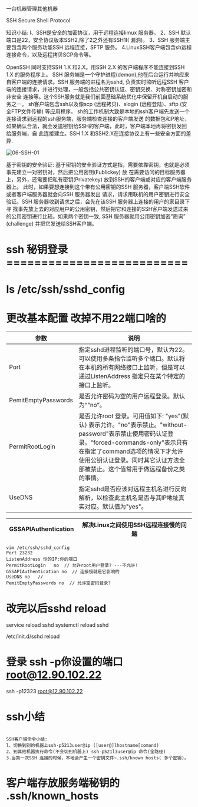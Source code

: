 一台机器管理其他机器

SSH  Secure Shell Protocol

知识小结:
l、SSH是安全的加密协议，用于远程连接limux 服务器。
2、SSH 默认端口是22，安全协议版本SSH2,除了2之外还有SSH1I( 漏洞)。
3、SSH 服务端主要包含两个服务功能SSH 远程连接，SFTP 服务。
4.LinuxSSH客户端包含sh远程连接命令，以及远程拷贝SCP命令等。


OpenSSH 同时支持SSH 1.X 和2.X。用SSH 2.X 的客户端程序不能连接到SSH 1.X 的服务程序上。
SSH 服务端是一个守护进程(demon),他在后台运行并响应来自客户端的连接请求。SSH 服务端的进程名为sshd,
负责实时监听远程SSH 客户端的连接请求，并进行处理，一般包括公共密钥认证、密钥交换、对称密钥加密和非安全
连接等。这个SSH服务就是我们前面基础系统优化中保留开机自启动的服务之一。
sh客户端包含ssh以及像scp (远程拷贝)、slogin (远程登陆)、sftp (安全FTP文件传输) 等应用程序。
sh的工作机制大致是本地的ssh客户端先发送一个连接请求到远程的ssh服务端，服务端检查连接的客户端发送
的数据包和P地址，如果确认合法，就会发送密钥给SSH的客户端，此时，客户端本地再将密钥发回给服务端，自
此连接建立。SSH 1.X 和SSH2.X在连接协议上有一些安全方面的差异.




![06-SSH-01](image/06-SSH-01.png)



基于密钥的安全验证:
基于密钥的安全验证方式是指，需要依靠密钥，也就是必须事先建立一对密钥对，然后把公用密钥(Fublickey) 放
在需要访问的目标服务器上，另外，还需要把私有密钥(Privatekey) 放到SSH的客户端或对应的客户端服务器上。
此时，如果要想连接到这个带有公用密钥的SSH 服务器，客户端SSH软件或者客户端服务器就会向SSH 服务器发出
请求，请求用联机的用户密钥进行安全验证。SSH 服务器收到请求之后，会先在该SSH 服务器上连接的用户的家目录下寻
找事先放上去的对应用户的公用密钥，然后把它和连接的SSH客户端发送过来的公用密钥进行比较。如果两个密钥一致,
SSH 服务器就用公用密钥加密“质询”
(challenge) 并把它发送给SSH客户端。



# ssh 秘钥登录==========================



# ls /etc/ssh/sshd_config


# 更改基本配置 改掉不用22端口啥的
 

| 参数 | 说明 |
|---|---|
| Port | 指定sshd进程监听的端口号，默认为22。可以使用多条指令监听多个端口。默认将在本机的所有网络接口上监听，但是可以通过ListenAddress 指定只在某个特定的接口上监听。 |
| PemitEmptyPasswords |  是否允许密码为空的用户远程登录。默认为“"no”。 |
| PermitRootLogin | 是否允许root 登录。可用值如下: "yes"(默认) 表示允许。"no"表示禁止。"without-password"表示禁止使用密码认证登录。"forced-commands-only"表示只有在指定了command选项的情况下才允许使用公钥认证登录。同时其它认证方法全部被禁止。这个值常用于做远程备份之类的事情。 |
| UseDNS | 指定sshd是否应该对远程主机名进行反向解析，以检查此主机名是否与其IP地址真实对应。默认值为"yes"。 |

| GSSAPIAuthentication | 解决Linux之间使用SSH远程连接慢的问题 |
|---|---|


```
vim /etc/ssh/sshd_config
Port 23232
ListenAddress 你的IP:你的端口
PermitRootLogin   no  // 允许root用户登录? ---不允许!
GSSAPIAuthentication no  // 连接慢就是它影响的
UseDNS no   // 
PemitEmptyPasswords no  // 允许空密码登录?

```
# 改完以后sshd reload

service reload sshd
systemctl reload sshd


/etc/init.d/sshd reload

# 登录 ssh -p你设置的端口  root@12.90.102.22

ssh -p12323  root@12.90.102.22


# ssh小结

```

SSH客户端命令小结:
l、切换到别的机器上ssh-p5213user@ip ([user@]lhostname[comand)
2、到其他机器执行命令(不会切到机器上) ssh-p521l3user@ip 命令(全路径)
3.当第一次SSH 连接的时候，本地会产生一个密钥文件~.ssh/known hosts( 多个密钥)。

```

#  客户端存放服务端秘钥的 .ssh/known_hosts





